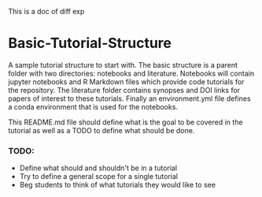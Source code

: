 This is a doc of diff exp

# Basic-Tutorial-Structure
A sample tutorial structure to start with. The basic structure is a parent folder with two directories: notebooks and
literature. Notebooks will contain jupyter notebooks and R Markdown files which provide code tutorials for the
repository. The literature folder contains synopses and DOI links for papers of interest to these tutorials. Finally an
environment.yml file defines a conda environment that is used for the notebooks.

This README.md file should define what is the goal to be covered in the tutorial as well as a TODO to define what should
 be done.
 
 ### TODO:
 - Define what should and shouldn't be in a tutorial
 - Try to define a general scope for a single tutorial
 - Beg students to think of what tutorials they would like to see
